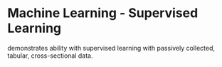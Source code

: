 # Machine Learning - Supervised Learning
demonstrates ability with supervised learning with passively collected, tabular, cross-sectional data. 
